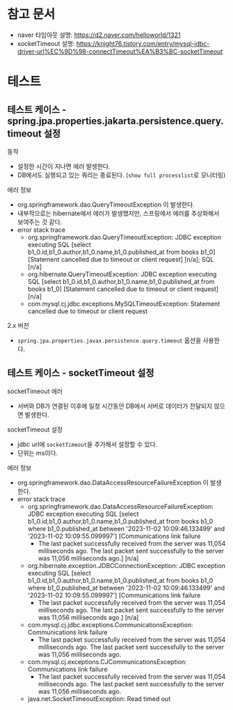 
# 참고 문서
- naver 타임아웃 설명: https://d2.naver.com/helloworld/1321
- socketTimeout 설명: https://knight76.tistory.com/entry/mysql-jdbc-driver-url%EC%9D%98-connectTimeout%EA%B3%BC-socketTimeout

# 테스트
## 테스트 케이스 - spring.jpa.properties.jakarta.persistence.query.timeout 설정
동작
- 설정한 시간이 지나면 에러 발생한다. 
- DB에서도 실행되고 있는 쿼리는 종료된다. (`show full processlist`로 모니터링)

에러 정보
- org.springframework.dao.QueryTimeoutException 이 발생한다. 
- 내부적으로는 hibernate에서 에러가 발생했지만, 스프링에서 에러를 추상화해서 보여주는 것 같다. 
- error stack trace
   - org.springframework.dao.QueryTimeoutException: JDBC exception executing SQL [select b1_0.id,b1_0.author,b1_0.name,b1_0.published_at from books b1_0] [Statement cancelled due to timeout or client request] [n/a]; SQL [n/a]
   - org.hibernate.QueryTimeoutException: JDBC exception executing SQL [select b1_0.id,b1_0.author,b1_0.name,b1_0.published_at from books b1_0] [Statement cancelled due to timeout or client request] [n/a]
   - com.mysql.cj.jdbc.exceptions.MySQLTimeoutException: Statement cancelled due to timeout or client request

2.x 버전
- `spring.jpa.properties.javax.persistence.query.timeout` 옵션을 사용한다.

## 테스트 케이스 - socketTimeout 설정
socketTimeout 에러
- 서버와 DB가 연결된 이후에 일정 시간동안 DB에서 서버로 데이터가 전달되지 않으면 발생한다.

socketTimeout 설정
- jdbc url에 `socketTimeout`을 추가해서 설정할 수 있다. 
- 단위는 ms이다. 

에러 정보
- org.springframework.dao.DataAccessResourceFailureException 이 발생한다. 
- error stack trace
   - org.springframework.dao.DataAccessResourceFailureException: JDBC exception executing SQL [select b1_0.id,b1_0.author,b1_0.name,b1_0.published_at from books b1_0 where b1_0.published_at between '2023-11-02 10:09:46.133499' and '2023-11-02 10:09:55.099997'] [Communications link failure 
      - The last packet successfully received from the server was 11,054 milliseconds ago. The last packet sent successfully to the server was 11,056 milliseconds ago.] [n/a]
   - org.hibernate.exception.JDBCConnectionException: JDBC exception executing SQL [select b1_0.id,b1_0.author,b1_0.name,b1_0.published_at from books b1_0 where b1_0.published_at between '2023-11-02 10:09:46.133499' and '2023-11-02 10:09:55.099997'] [Communications link failure 
      - The last packet successfully received from the server was 11,054 milliseconds ago. The last packet sent successfully to the server was 11,056 milliseconds ago.] [n/a]
   - com.mysql.cj.jdbc.exceptions.CommunicationsException: Communications link failure 
      - The last packet successfully received from the server was 11,054 milliseconds ago. The last packet sent successfully to the server was 11,056 milliseconds ago.
   - com.mysql.cj.exceptions.CJCommunicationsException: Communications link failure 
      - The last packet successfully received from the server was 11,054 milliseconds ago. The last packet sent successfully to the server was 11,056 milliseconds ago.
   - java.net.SocketTimeoutException: Read timed out

